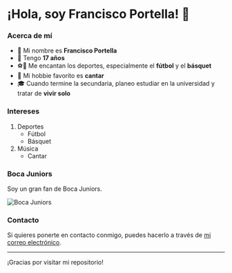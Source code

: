 # ¡Hola, soy Francisco Portella! 👋

### Acerca de mí
- 🧑 Mi nombre es **Francisco Portella**
- 🎂 Tengo **17 años**
- ⚽🏀 Me encantan los deportes, especialmente el **fútbol** y el **básquet**
- 🎤 Mi hobbie favorito es **cantar**
- 🎓 Cuando termine la secundaria, planeo estudiar en la universidad y tratar de **vivir solo**

### Intereses
1. Deportes
    - Fútbol
    - Básquet
2. Música
    - Cantar

### Boca Juniors
Soy un gran fan de Boca Juniors. 

![Boca Juniors](https://upload.wikimedia.org/wikipedia/commons/8/8c/Boca_Juniors_logo18.png)

### Contacto
Si quieres ponerte en contacto conmigo, puedes hacerlo a través de [mi correo electrónico](mailto:tu_email@example.com).

---

¡Gracias por visitar mi repositorio!
